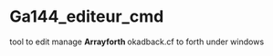 # Ga144_editeur_cmd
<p>tool to edit manage <strong>Arrayforth </strong> okadback.cf to forth  under windows</p>

